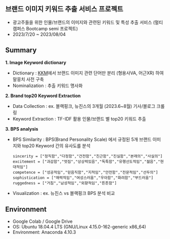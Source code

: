 
## 브랜드 이미지 키워드 추출 서비스 프로젝트 

- 광고주들을 위한 인물/브랜드의 이미지와 관련된 키워드 및 특성 추출 서비스 (멀티캠퍼스 Bootcamp semi 프로젝트)
- 2023/7/20 ~ 2023/08/04

## Summary
**1. Image Keyword dictionary**
  - Dictionary : [KKM](http://kkma.snu.ac.kr/statistic)에서 브랜드 이미지 관련 단어만 분리 (형용사VA, 어근XR) 하여 말뭉치 사전 구축
  - Nominalization : 추출 키워드 명사화 

**2. Brand top20 Keyword Extraction**
  - Data Collection : ex. 블랙핑크, 뉴진스의 3개월 (2023.6~8월) 기사/블로그 크롤링 
  - Keyword Extraction : TF-IDF 활용 인물/브랜드 별 top20 키워드 추출

**3. BPS analysis**
  - BPS Similarity : BPS(Brand Personality Scale) 에서 규정된 5개 브랜드 이미지와 top20 Keyword 간의 유사도를 분석
    ```
    sincerity = ["정직함","다정함","건전함","친근함","진실함","본래의","사실의"]
    excitement = ["과감함","멋짐","상상력있음","독특함","유행선도적임","젊음","현대적임"]
    competence = ["성공적임","믿음직함","지적임","안전함","전문적임","선두의"]
    sophistication = ["매력적임","여성스러움","우아함","화려함","부드러움"]
    ruggedness = ["거침","남성적임","외향적임","튼튼함"]
    ```
  - Visualization : ex. 뉴진스 vs 블랙핑크 BPS 분석 비교

## Environment
- Google Colab / Google Drive
- OS: Ubuntu 18.04.4 LTS (GNU/Linux 4.15.0-162-generic x86_64)
- Environment: Anaconda 4.10.3
